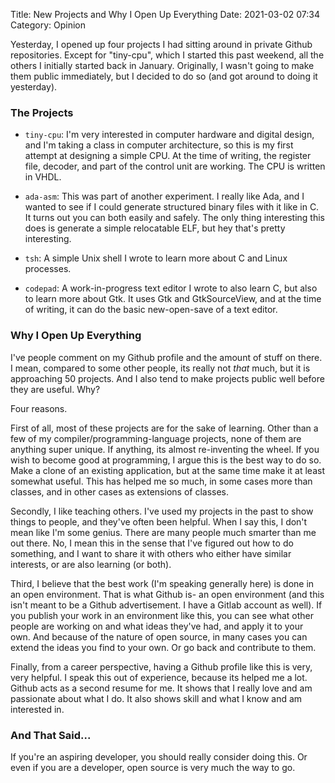 Title: New Projects and Why I Open Up Everything
Date: 2021-03-02 07:34
Category: Opinion

Yesterday, I opened up four projects I had sitting around in private Github repositories. Except for "tiny-cpu", which I started this past weekend, all the others I initially started back in January. Originally, I wasn't going to make them public immediately, but I decided to do so (and got around to doing it yesterday).

### The Projects

* `tiny-cpu`: I'm very interested in computer hardware and digital design, and I'm taking a class in computer architecture, so this is my first attempt at designing a simple CPU. At the time of writing, the register file, decoder, and part of the control unit are working. The CPU is written in VHDL.

* `ada-asm`: This was part of another experiment. I really like Ada, and I wanted to see if I could generate structured binary files with it like in C. It turns out you can both easily and safely. The only thing interesting this does is generate a simple relocatable ELF, but hey that's pretty interesting.

* `tsh`: A simple Unix shell I wrote to learn more about C and Linux processes.

* `codepad`: A work-in-progress text editor I wrote to also learn C, but also to learn more about Gtk. It uses Gtk and GtkSourceView, and at the time of writing, it can do the basic new-open-save of a text editor.

### Why I Open Up Everything

I've people comment on my Github profile and the amount of stuff on there. I mean, compared to some other people, its really not _that_ much, but it is approaching 50 projects. And I also tend to make projects public well before they are useful. Why?

Four reasons.

First of all, most of these projects are for the sake of learning. Other than a few of my compiler/programming-language projects, none of them are anything super unique. If anything, its almost re-inventing the wheel. If you wish to become good at programming, I argue this is the best way to do so. Make a clone of an existing application, but at the same time make it at least somewhat useful. This has helped me so much, in some cases more than classes, and in other cases as extensions of classes.

Secondly, I like teaching others. I've used my projects in the past to show things to people, and they've often been helpful. When I say this, I don't mean like I'm some genius. There are many people much smarter than me out there. No, I mean this in the sense that I've figured out how to do something, and I want to share it with others who either have similar interests, or are also learning (or both).

Third, I believe that the best work (I'm speaking generally here) is done in an open environment. That is what Github is- an open environment (and this isn't meant to be a Github advertisement. I have a Gitlab account as well). If you publish your work in an environment like this, you can see what other people are working on and what ideas they've had, and apply it to your own. And because of the nature of open source, in many cases you can extend the ideas you find to your own. Or go back and contribute to them.

Finally, from a career perspective, having a Github profile like this is very, very helpful. I speak this out of experience, because its helped me a lot. Github acts as a second resume for me. It shows that I really love and am passionate about what I do. It also shows skill and what I know and am interested in.

### And That Said...

If you're an aspiring developer, you should really consider doing this. Or even if you are a developer, open source is very much the way to go.
